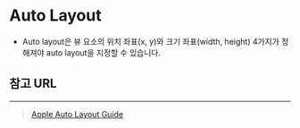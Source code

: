 # Auto Layout

- Auto layout은 뷰 요소의 위치 좌표(x, y)와 크기 좌표(width, height) 4가지가 정해져야 auto layout을 지정할 수 있습니다.

## 참고 URL

---

>   [Apple Auto Layout Guide](https://developer.apple.com/library/archive/documentation/UserExperience/Conceptual/AutolayoutPG/index.html#//apple_ref/doc/uid/TP40010853-CH7-SW1)